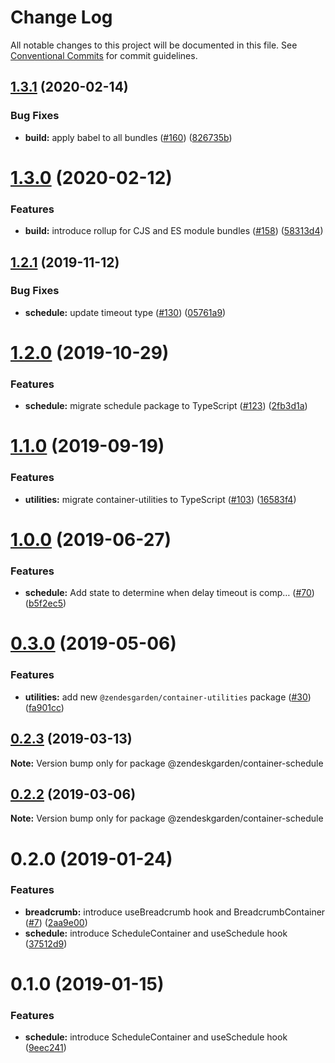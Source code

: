 # Change Log

All notable changes to this project will be documented in this file.
See [Conventional Commits](https://conventionalcommits.org) for commit guidelines.

## [1.3.1](https://github.com/zendeskgarden/react-containers/compare/@zendeskgarden/container-schedule@1.3.0...@zendeskgarden/container-schedule@1.3.1) (2020-02-14)


### Bug Fixes

* **build:** apply babel to all bundles ([#160](https://github.com/zendeskgarden/react-containers/issues/160)) ([826735b](https://github.com/zendeskgarden/react-containers/commit/826735bba881d5247b423ffb61cf9643c6599d16))





# [1.3.0](https://github.com/zendeskgarden/react-containers/compare/@zendeskgarden/container-schedule@1.2.1...@zendeskgarden/container-schedule@1.3.0) (2020-02-12)


### Features

* **build:** introduce rollup for CJS and ES module bundles ([#158](https://github.com/zendeskgarden/react-containers/issues/158)) ([58313d4](https://github.com/zendeskgarden/react-containers/commit/58313d486e3bfa023e2c9d090149d7ec358d0cd0))





## [1.2.1](https://github.com/zendeskgarden/react-containers/compare/@zendeskgarden/container-schedule@1.2.0...@zendeskgarden/container-schedule@1.2.1) (2019-11-12)


### Bug Fixes

* **schedule:** update timeout type ([#130](https://github.com/zendeskgarden/react-containers/issues/130)) ([05761a9](https://github.com/zendeskgarden/react-containers/commit/05761a97291453c54c4836e28176d8565117da51))





# [1.2.0](https://github.com/zendeskgarden/react-containers/compare/@zendeskgarden/container-schedule@1.1.0...@zendeskgarden/container-schedule@1.2.0) (2019-10-29)


### Features

* **schedule:** migrate schedule package to TypeScript ([#123](https://github.com/zendeskgarden/react-containers/issues/123)) ([2fb3d1a](https://github.com/zendeskgarden/react-containers/commit/2fb3d1aafb320306c94498a55799fcf8326c3b77))





# [1.1.0](https://github.com/zendeskgarden/react-containers/compare/@zendeskgarden/container-schedule@1.0.0...@zendeskgarden/container-schedule@1.1.0) (2019-09-19)


### Features

* **utilities:** migrate container-utilities to TypeScript ([#103](https://github.com/zendeskgarden/react-containers/issues/103)) ([16583f4](https://github.com/zendeskgarden/react-containers/commit/16583f4))





# [1.0.0](https://github.com/zendeskgarden/react-containers/compare/@zendeskgarden/container-schedule@0.3.0...@zendeskgarden/container-schedule@1.0.0) (2019-06-27)


### Features

* **schedule:** Add state to determine when delay timeout is comp… ([#70](https://github.com/zendeskgarden/react-containers/issues/70)) ([b5f2ec5](https://github.com/zendeskgarden/react-containers/commit/b5f2ec5))





# [0.3.0](https://github.com/zendeskgarden/react-containers/compare/@zendeskgarden/container-schedule@0.2.3...@zendeskgarden/container-schedule@0.3.0) (2019-05-06)


### Features

* **utilities:** add new `@zendesgarden/container-utilities` package ([#30](https://github.com/zendeskgarden/react-containers/issues/30)) ([fa901cc](https://github.com/zendeskgarden/react-containers/commit/fa901cc))





## [0.2.3](https://github.com/zendeskgarden/react-containers/compare/@zendeskgarden/container-schedule@0.2.2...@zendeskgarden/container-schedule@0.2.3) (2019-03-13)

**Note:** Version bump only for package @zendeskgarden/container-schedule





## [0.2.2](https://github.com/zendeskgarden/react-containers/compare/@zendeskgarden/container-schedule@0.2.1...@zendeskgarden/container-schedule@0.2.2) (2019-03-06)

**Note:** Version bump only for package @zendeskgarden/container-schedule





# 0.2.0 (2019-01-24)


### Features

* **breadcrumb:** introduce useBreadcrumb hook and BreadcrumbContainer ([#7](https://github.com/zendeskgarden/react-containers/issues/7)) ([2aa9e00](https://github.com/zendeskgarden/react-containers/commit/2aa9e00))
* **schedule:** introduce ScheduleContainer and useSchedule hook ([37512d9](https://github.com/zendeskgarden/react-containers/commit/37512d9))





# 0.1.0 (2019-01-15)


### Features

* **schedule:** introduce ScheduleContainer and useSchedule hook ([9eec241](https://github.com/zendeskgarden/react-containers/commit/9eec241))
